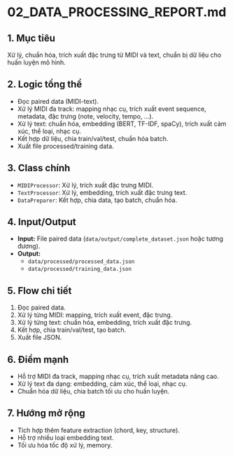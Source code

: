 # 02_DATA_PROCESSING_REPORT.md

## 1. Mục tiêu
Xử lý, chuẩn hóa, trích xuất đặc trưng từ MIDI và text, chuẩn bị dữ liệu cho huấn luyện mô hình.

## 2. Logic tổng thể
- Đọc paired data (MIDI-text).
- Xử lý MIDI đa track: mapping nhạc cụ, trích xuất event sequence, metadata, đặc trưng (note, velocity, tempo, ...).
- Xử lý text: chuẩn hóa, embedding (BERT, TF-IDF, spaCy), trích xuất cảm xúc, thể loại, nhạc cụ.
- Kết hợp dữ liệu, chia train/val/test, chuẩn hóa batch.
- Xuất file processed/training data.

## 3. Class chính
- `MIDIProcessor`: Xử lý, trích xuất đặc trưng MIDI.
- `TextProcessor`: Xử lý, embedding, trích xuất đặc trưng text.
- `DataPreparer`: Kết hợp, chia data, tạo batch, chuẩn hóa.

## 4. Input/Output
- **Input:** File paired data (`data/output/complete_dataset.json` hoặc tương đương).
- **Output:**
  - `data/processed/processed_data.json`
  - `data/processed/training_data.json`

## 5. Flow chi tiết
1. Đọc paired data.
2. Xử lý từng MIDI: mapping, trích xuất event, đặc trưng.
3. Xử lý từng text: chuẩn hóa, embedding, trích xuất đặc trưng.
4. Kết hợp, chia train/val/test, tạo batch.
5. Xuất file JSON.

## 6. Điểm mạnh
- Hỗ trợ MIDI đa track, mapping nhạc cụ, trích xuất metadata nâng cao.
- Xử lý text đa dạng: embedding, cảm xúc, thể loại, nhạc cụ.
- Chuẩn hóa dữ liệu, chia batch tối ưu cho huấn luyện.

## 7. Hướng mở rộng
- Tích hợp thêm feature extraction (chord, key, structure).
- Hỗ trợ nhiều loại embedding text.
- Tối ưu hóa tốc độ xử lý, memory. 